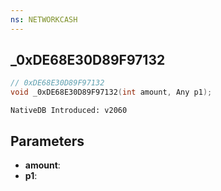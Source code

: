 ```yaml
---
ns: NETWORKCASH
---
```

## _0xDE68E30D89F97132

```c
// 0xDE68E30D89F97132
void _0xDE68E30D89F97132(int amount, Any p1);
```

```
NativeDB Introduced: v2060
```

## Parameters
* **amount**:
* **p1**:
